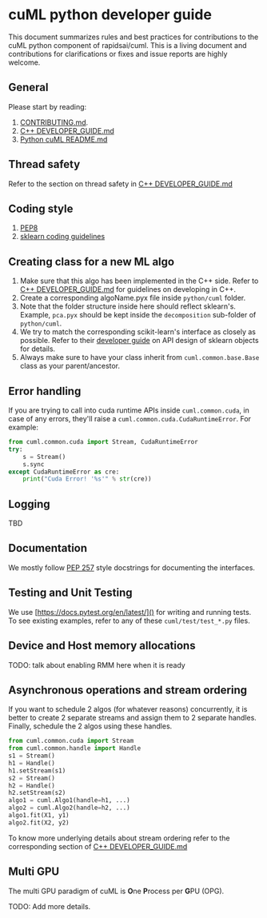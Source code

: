 # cuML python developer guide
This document summarizes rules and best practices for contributions to the cuML python component of rapidsai/cuml. This is a living document and contributions for clarifications or fixes and issue reports are highly welcome.

## General
Please start by reading:
1. [CONTRIBUTING.md](../CONTRIBUTING.md).
2. [C++ DEVELOPER_GUIDE.md](../cuML/DEVELOPER_GUIDE.md)
3. [Python cuML README.md](README.md)

## Thread safety
Refer to the section on thread safety in [C++ DEVELOPER_GUIDE.md](../cuML/DEVELOPER_GUIDE.md#thread-safety)

## Coding style
1. [PEP8](https://www.python.org/dev/peps/pep-0008)
2. [sklearn coding guidelines](https://scikit-learn.org/stable/developers/contributing.html#coding-guidelines)

## Creating class for a new ML algo
1. Make sure that this algo has been implemented in the C++ side. Refer to [C++ DEVELOPER_GUIDE.md](../cuML/DEVELOPER_GUIDE.md) for guidelines on developing in C++.
2. Create a corresponding algoName.pyx file inside `python/cuml` folder.
3. Note that the folder structure inside here should reflect sklearn's. Example, `pca.pyx` should be kept inside the `decomposition` sub-folder of `python/cuml`.
4. We try to match the corresponding scikit-learn's interface as closely as possible. Refer to their [developer guide](https://scikit-learn.org/stable/developers/contributing.html#apis-of-scikit-learn-objects) on API design of sklearn objects for details.
5. Always make sure to have your class inherit from `cuml.common.base.Base` class as your parent/ancestor.

## Error handling
If you are trying to call into cuda runtime APIs inside `cuml.common.cuda`, in case of any errors, they'll raise a `cuml.common.cuda.CudaRuntimeError`. For example:
```python
from cuml.common.cuda import Stream, CudaRuntimeError
try:
    s = Stream()
    s.sync
except CudaRuntimeError as cre:
    print("Cuda Error! '%s'" % str(cre))
```

## Logging
TBD

## Documentation
We mostly follow [PEP 257](https://www.python.org/dev/peps/pep-0257/) style docstrings for documenting the interfaces.

## Testing and Unit Testing
We use [https://docs.pytest.org/en/latest/]() for writing and running tests. To see existing examples, refer to any of these `cuml/test/test_*.py` files.

## Device and Host memory allocations
TODO: talk about enabling RMM here when it is ready

## Asynchronous operations and stream ordering
If you want to schedule 2 algos (for whatever reasons) concurrently, it is better to create 2 separate streams and assign them to 2 separate handles. Finally, schedule the 2 algos using these handles.
```python
from cuml.common.cuda import Stream
from cuml.common.handle import Handle
s1 = Stream()
h1 = Handle()
h1.setStream(s1)
s2 = Stream()
h2 = Handle()
h2.setStream(s2)
algo1 = cuml.Algo1(handle=h1, ...)
algo2 = cuml.Algo2(handle=h2, ...)
algo1.fit(X1, y1)
algo2.fit(X2, y2)
```
To know more underlying details about stream ordering refer to the corresponding section of [C++ DEVELOPER_GUIDE.md](../cuML/DEVELOPER_GUIDE.md#asynchronous-operations-and-stream-ordering)

## Multi GPU
The multi GPU paradigm of cuML is **O**ne **P**rocess per **G**PU (OPG).

TODO: Add more details.
